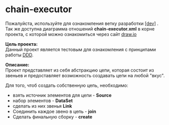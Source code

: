 # chain-executor  

Пожалуйста, используйте для ознакомления ветку разработки <a href="https://github.com/ezhov-da/chain-executor/tree/dev">[dev]</a> .  
Так же доступна диаграмма отношений **chain-executor.xml** в корне проекта, с которой можно ознакомиться через сайт <a href="https://www.draw.io">draw.io</a> 

**Цель проекта:**  
Данный проект является тестовым для ознакомления с принципами работы <a href="https://8thlight.com/blog/uncle-bob/2012/08/13/the-clean-architecture.html">DDD</a>.

**Описание:**  
Проект представляет из себя абстракцию цепи, которая состоит из звеньев и предоставляет возможность создавать цепи на любой "вкус".

Для того, чтоб создать собственную цепь, необходимо:    
* взять источник элементов для цепи - **Source**
* набор элементов - **DataSet**
* сделать из них звенья **Link**
* Соединить каждое звено в цепь - **join**
* Сделать финальную сборку - **create**

